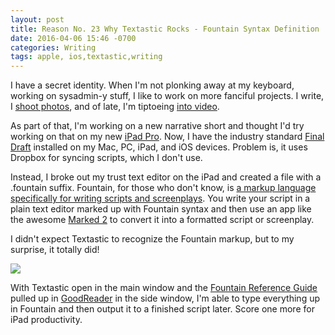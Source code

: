 ```yaml
---
layout: post
title: Reason No. 23 Why Textastic Rocks - Fountain Syntax Definition
date: 2016-04-06 15:46 -0700
categories: Writing
tags: apple, ios,textastic,writing
---
```


I have a secret identity. When I'm not plonking away at my keyboard, working on sysadmin-y stuff, I like to work on more fanciful projects. I write, I [shoot photos][1], and of late, I'm tiptoeing [into video][2]. 

As part of that, I'm working on a new narrative short and thought I'd try working on that on my new [iPad Pro][3]. Now, I have the industry standard [Final Draft][4] installed on my Mac, PC, iPad, and iOS devices. Problem is, it uses Dropbox for syncing scripts, which I don't use. 

Instead, I broke out my trust text editor on the iPad and created a file with a .fountain suffix. Fountain, for those who don't know, is [a markup language specifically for writing scripts and screenplays][5]. You write your script in a plain text editor marked up with Fountain syntax and then use an app like the awesome [Marked 2][6] to convert it into a formatted script or screenplay. 

I didn't expect Textastic to recognize the Fountain markup, but to my surprise, it totally did!

![][image-1]

With Textastic open in the main window and the [Fountain Reference Guide][7] pulled up in [GoodReader][8] in the side window, I'm able to type everything up in Fountain and then output it to a finished script later. 
Score one more for iPad productivity. 

[1]:	http://www.anymedium.com/studio/
[2]:	http://www.anymedium.com/video/
[3]:	http://apple.com/ipad-pro
[4]:	https://www.finaldraft.com
[5]:	http://fountain.io
[6]:	http://marked2app.com
[7]:	http://fountain.io/_downloads/fountain-reference.pdf
[8]:	https://appsto.re/us/oanvU.i

[image-1]:	http://sohailmamdani.github.io/img/2016-04-06-textastic.png
